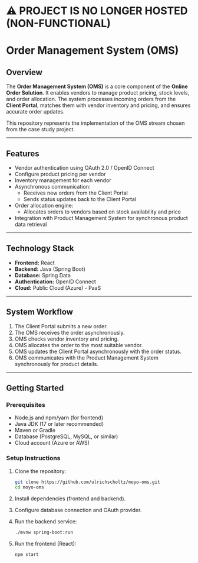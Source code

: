 # ⚠️ PROJECT IS NO LONGER HOSTED (NON-FUNCTIONAL)

# Order Management System (OMS)

## Overview  
The **Order Management System (OMS)** is a core component of the **Online Order Solution**. It enables vendors to manage product pricing, stock levels, and order allocation. The system processes incoming orders from the **Client Portal**, matches them with vendor inventory and pricing, and ensures accurate order updates.  

This repository represents the implementation of the OMS stream chosen from the case study project.

---

## Features  
- Vendor authentication using OAuth 2.0 / OpenID Connect  
- Configure product pricing per vendor  
- Inventory management for each vendor  
- Asynchronous communication:  
  - Receives new orders from the Client Portal  
  - Sends status updates back to the Client Portal  
- Order allocation engine:  
  - Allocates orders to vendors based on stock availability and price  
- Integration with Product Management System for synchronous product data retrieval  

---

## Technology Stack  
- **Frontend:** React
- **Backend:** Java (Spring Boot)  
- **Database:** Spring Data  
- **Authentication:** OpenID Connect  
- **Cloud:** Public Cloud (Azure) - PaaS  

---

## System Workflow  
1. The Client Portal submits a new order.  
2. The OMS receives the order asynchronously.  
3. OMS checks vendor inventory and pricing.  
4. OMS allocates the order to the most suitable vendor.  
5. OMS updates the Client Portal asynchronously with the order status.  
6. OMS communicates with the Product Management System synchronously for product details.  

---

## Getting Started  

### Prerequisites  
- Node.js and npm/yarn (for frontend)  
- Java JDK (17 or later recommended)  
- Maven or Gradle  
- Database (PostgreSQL, MySQL, or similar)  
- Cloud account (Azure or AWS)  

### Setup Instructions  
1. Clone the repository:  
   ```bash
   git clone https://github.com/ulrichscholtz/moyo-oms.git
   cd moyo-oms

2. Install dependencies (frontend and backend).

3. Configure database connection and OAuth provider.

4. Run the backend service:
   ```bash
   ./mvnw spring-boot:run

5. Run the frontend (React):
   ```bash
   npm start
